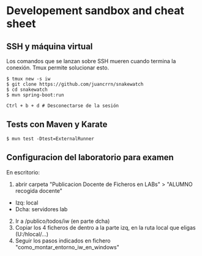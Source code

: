 # Developement sandbox and cheat sheet

## SSH y máquina virtual

Los comandos que se lanzan sobre SSH mueren cuando termina la conexión. Tmux permite solucionar esto.

```console
$ tmux new -s iw
$ git clone https://github.com/juancrrn/snakewatch
$ cd snakewatch
$ mvn spring-boot:run

Ctrl + b + d # Desconectarse de la sesión
```

## Tests con Maven y Karate

```console
$ mvn test -Dtest=ExternalRunner
```

## Configuracion del laboratorio para examen
En escritorio: 
1. abrir carpeta "Publicacion Docente de Ficheros en LABs" > "ALUMNO recogida docente"
  - Izq: local
  - Dcha: servidores lab
2. Ir a /publico/todos/iw (en parte dcha)
3. Copiar los 4 ficheros de dentro a la parte izq, en la ruta local que eligas (U:/hlocal/...)
4. Seguir los pasos indicados en fichero "como_montar_entorno_iw_en_windows"
